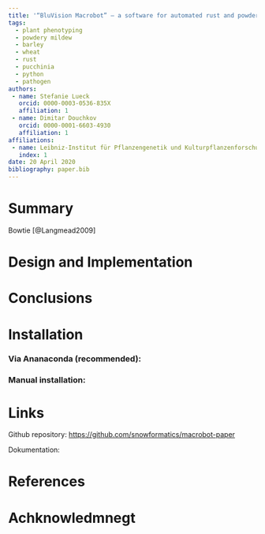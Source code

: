 ```yaml
---
title: '“BluVision Macrobot” – a software for automated rust and powdery mildew prediction in crop.'
tags:
  - plant phenotyping
  - powdery mildew
  - barley
  - wheat
  - rust
  - pucchinia
  - python
  - pathogen
authors:
 - name: Stefanie Lueck
   orcid: 0000-0003-0536-835X
   affiliation: 1
 - name: Dimitar Douchkov
   orcid: 0000-0001-6603-4930
   affiliation: 1
affiliations:
 - name: Leibniz-Institut für Pflanzengenetik und Kulturpflanzenforschung Gatersleben, Stadt Seeland, Sachsen-Anhalt
   index: 1
date: 20 April 2020
bibliography: paper.bib
---
```

 
# Summary
  
  Bowtie [@Langmead2009]
# Design and Implementation
 
# Conclusions
 
# Installation

### Via Ananaconda (recommended):
### Manual installation:

 
# Links
Github repository: https://github.com/snowformatics/macrobot-paper
 
Dokumentation: 
  
# References

# Achknowledmnegt
